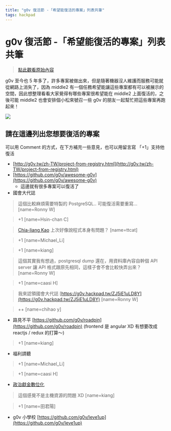 ```yaml
---
title: "g0v 復活節 -「希望能復活的專案」列表共筆"
tags: hackpad
---
```


# g0v 復活節 -「希望能復活的專案」列表共筆

> [點此觀看原始內容](https://g0v.hackpad.tw/9MbKWNVW1Is)


g0v 至今也 5 年多了，許多專案被做出來，但是隨著機器沒人維護而服務可能就從網路上消失了，因為 middle2 有一個任務希望能讓這些專案都有可以被展示的空間，因此想整理看看大家覺得有哪些專案很希望能在 middle2 上面復活的，之後可能 middle2 也會安排個小松來號召一些 g0v 的朋友一起幫忙把這些專案再跑起來！

![](https://g0vhackmd.blob.core.windows.net/g0v-hackmd-images/upload_722da37124602e173cd8505130616828)


## 請在這邊列出您想要復活的專案

可以用 Comment 的方式，在下方補充一些意見，也可以用留言寫 「+1」支持他復活

- [http://g0v.tw/zh-TW/project-from-registry.html](http://g0v.tw/zh-TW/project-from-registry.html)
- [https://github.com/g0v/awesome-g0v](https://github.com/g0v/awesome-g0v)
    - 這邊就有很多專案可以復活了
- 國會大代誌
> 這個比較麻煩需要特製的 PostgreSQL.. 可能復活需要重寫...
> [name=Ronny W]

> +1
> [name=Hsin-chan C]

> [Chia-liang Kao](https://g0v.hackpad.tw/ep/profile/DryF1GDD8MT) 上次好像說程式本身有問題？
> [name=ttcat]

> +1
> [name=Michael_Li]

> +1
> [name=kiang]

> 這個其實我有想過，postgresql dump 還在，用資料庫內容自幹個 API server 讓 API 格式跟原先相同，這樣子會不會比較快弄出來？
> [name=Ronny W]

> +1
> [name=caasi H]

> 我來認領國會大代誌 [https://g0v.hackpad.tw/ZJ5iE1uLD8Y](https://g0v.hackpad.tw/ZJ5iE1uLD8Y)
> [name=Ronny W]

> ++
> [name=chihao y]

- 路見不平  [https://github.com/g0v/roadpin](https://github.com/g0v/roadpin) (frontend 是 angular XD 有想要改成 reactjs / redux 的打算～)
> +1
> [name=kiang]

- 福利請聽
> +1
> [name=Michael_Li]

> +1
> [name=caasi H]

- [政治獻金數位化](http://campaign-finance.g0v.ctiml.tw/)
> 這個感覺不是主機資源的問題 XD
> [name=kiang]

> +1
> [name=田君陽]


- g0v 小學校  [https://github.com/g0v/leve1up](https://github.com/g0v/leve1up)

